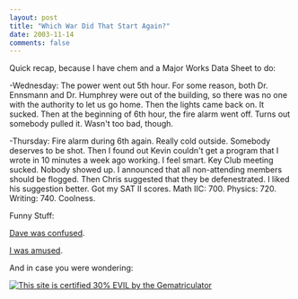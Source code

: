 ```yaml
---
layout: post
title: "Which War Did That Start Again?"
date: 2003-11-14
comments: false
---
```

Quick recap, because I have chem and a Major Works Data Sheet to do:




-Wednesday: The power went out 5th hour. For some reason, both Dr. Ennsmann
and Dr. Humphrey were out of the building, so there was no one with the
authority to let us go home. Then the lights came back on. It sucked. Then at
the beginning of 6th hour, the fire alarm went off. Turns out somebody pulled
it. Wasn't too bad, though.




-Thursday: Fire alarm during 6th again. Really cold outside. Somebody deserves
to be shot. Then I found out Kevin couldn't get a program that I wrote in 10
minutes a week ago working. I feel smart. Key Club meeting sucked. Nobody
showed up. I announced that all non-attending members should be flogged. Then
Chris suggested that they be defenestrated. I liked his suggestion better. Got
my SAT II scores. Math IIC: 700\. Physics: 720\. Writing: 740\. Coolness.




Funny Stuff:




[Dave was confused][0].




[I was amused][1].




And in case you were wondering:




[![This site is certified 30% EVIL by the Gematriculator](http://homokaasu.org/pics/g/e30.jpg)][2]



[0]: http://www.astonishingtales.com/php2/miscellany/webscreenplay/screenplay.php?filename=http%3A%2F%2Fdavebarry.blogspot.com%2F
[1]: http://www.astonishingtales.com/php2/miscellany/webscreenplay/screenplay.php?filename=http%3A%2F%2Fsamamac.blogspot.com
[2]: http://homokaasu.org/gematriculator/?referer
